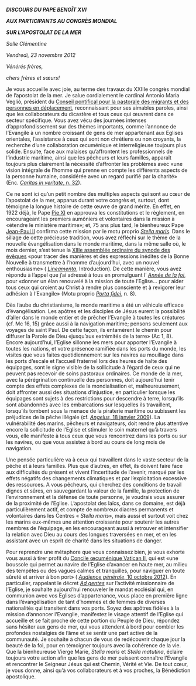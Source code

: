 ***DISCOURS DU PAPE BENOÎT XVI***

***AUX PARTICIPANTS AU CONGRÈS MONDIAL***

***SUR L'APOSTOLAT DE LA MER***

*Salle Clémentine*

*Vendredi, 23 novembre 2012*

*Vénérés frères,*

*chers frères et sœurs!*

Je vous accueille avec joie, au terme des travaux du XXIIIe congrès mondial de l’apostolat de la mer. Je salue cordialement le cardinal Antonio Maria Vegliò, président du [Conseil pontifical pour la pastorale des migrants et des personnes en déplacement](http://www.vatican.va/roman_curia/pontifical_councils/migrants/index_fr.htm), reconnaissant pour ses aimables paroles, ainsi que les collaborateurs du dicastère et tous ceux qui œuvrent dans ce secteur spécifique. Vous avez vécu des journées intenses d’approfondissement sur des thèmes importants, comme l’annonce de l’Evangile à un nombre croissant de gens de mer appartenant aux Eglises orientales, l’assistance à ceux qui sont non chrétiens ou non croyants, la recherche d’une collaboration œcuménique et interreligieuse toujours plus solide. Ensuite, face aux malaises qu’affrontent les professionnels de l’industrie maritime, ainsi que les pêcheurs et leurs familles, apparaît toujours plus clairement la nécessité d’affronter les problèmes avec «une vision intégrale de l’homme qui prenne en compte les différents aspects de la personne humaine, considérée avec un regard purifié par la charité» (Enc. [*Caritas in veritate*, n. 32](/content/benedict-xvi/fr/encyclicals/documents/hf_ben-xvi_enc_20090629_caritas-in-veritate.html#32.)).

Ce ne sont ici qu’un petit nombre des multiples aspects qui sont au cœur de l’apostolat de la mer, apparus durant votre congrès et, surtout, dont témoigne la longue histoire de cette œuvre de grand mérite. En effet, en 1922 déjà, le Pape [Pie XI](/content/pius-xi/fr.html) en approuva les constitutions et le règlement, en encourageant les premiers aumôniers et volontaires dans la mission à «étendre le ministère maritime»; et, 75 ans plus tard, le bienheureux Pape [Jean-Paul II](/content/john-paul-ii/fr.html) confirma cette mission par le motu proprio *[Stella maris](/content/john-paul-ii/fr/motu_proprio/documents/hf_jp-ii_motu-proprio_17031999_stella-maris.html)*. Dans le sillage de cette précieuse tradition, vous avez réfléchi sur le thème de la nouvelle évangélisation dans le monde maritime, dans la même salle où, le mois dernier, s’est tenue la [XIIIe assemblée ordinaire du synode des évêques](http://www.vatican.va/roman_curia/synod/index_fr.htm#XIIIe%20Assembl%C3%A9e%20g%C3%A9n%C3%A9rale%20ordinaire%20du%20Synode%20des%20%C3%A9v%C3%AAques) «pour tracer des manières et des expressions inédites de la Bonne Nouvelle à transmettre à l’homme d’aujourd’hui, avec un nouvel enthousiasme» ( *[Lineamenta](http://www.vatican.va/roman_curia/synod/documents/rc_synod_doc_20110202_lineamenta-xiii-assembly_fr.html)*, Introduction). De cette manière, vous avez répondu à l’appel que j’ai adressé à tous en promulguant l’ *[Année de la foi](http://www.vatican.va/special/annus_fidei/index_fr.htm)*, pour «donner un élan renouvelé à la mission de toute l’Eglise… pour aider tous ceux qui croient au Christ à rendre plus consciente et à revigorer leur adhésion à l’Evangile» (Motu proprio *[Porta fidei](/content/benedict-xvi/fr/motu_proprio/documents/hf_ben-xvi_motu-proprio_20111011_porta-fidei.html)*, n. 8).

Dès l’aube du christianisme, le monde maritime a été un véhicule efficace d’évangélisation. Les apôtres et les disciples de Jésus eurent la possibilité d’aller dans le monde entier et de prêcher l’Evangile à toutes les créatures (cf. Mc 16, 15) grâce aussi à la navigation maritime; pensons seulement aux voyages de saint Paul. De cette façon, ils entamèrent le chemin pour diffuser la Parole de Dieu «jusqu’aux extrémités de la terre» (Ac 1, 8). Encore aujourd’hui, l’Eglise sillonne les mers pour apporter l’Evangile à toutes les nations, et votre présence ramifiée dans les ports du monde, les visites que vous faites quotidiennement sur les navires au mouillage dans les ports d’escale et l’accueil fraternel lors des heures de halte des équipages, sont le signe visible de la sollicitude à l’égard de ceux qui ne peuvent pas recevoir de soins pastoraux ordinaires. Ce monde de la mer, avec la pérégrination continuelle des personnes, doit aujourd’hui tenir compte des effets complexes de la mondialisation et, malheureusement, doit affronter aussi des situations d’injustice, en particulier lorsque les équipages sont sujets à des restrictions pour descendre à terre, lorsqu’ils sont abandonnés avec les embarcations sur lesquelles ils travaillent, lorsqu’ils tombent sous la menace de la piraterie maritime ou subissent les préjudices de la pêche illégale (cf. [*Angelus*, 18 janvier 2009](/content/benedict-xvi/fr/angelus/2009/documents/hf_ben-xvi_ang_20090118.html)). La vulnérabilité des marins, pêcheurs et navigateurs, doit rendre plus attentive encore la sollicitude de l’Eglise et stimuler le soin maternel qu’à travers vous, elle manifeste à tous ceux que vous rencontrez dans les ports ou sur les navires, ou que vous assistez à bord au cours de long mois de navigation.

Une pensée particulière va à ceux qui travaillent dans le vaste secteur de la pêche et à leurs familles. Plus que d’autres, en effet, ils doivent faire face aux difficultés du présent et vivent l’incertitude de l’avenir, marqué par les effets négatifs des changements climatiques et par l’exploitation excessive des ressources. A vous pêcheurs, qui cherchez des conditions de travail dignes et sûres, en sauvegardant la valeur de la famille, la protection de l’environnement et la défense de toute personne, je voudrais vous assurer de la proximité de l’Eglise. L’apostolat des laïcs, dans ce domaine, est déjà particulièrement actif, et compte de nombreux diacres permanents et volontaires dans les Centres « *Stella maris*», mais aussi et surtout voit chez les marins eux-mêmes une attention croissante pour soutenir les autres membres de l’équipage, en les encourageant aussi à retrouver et intensifier la relation avec Dieu au cours des longues traversées en mer, et en les assistant avec un esprit de charité dans les situations de danger.

Pour reprendre une métaphore que vous connaissez bien, je vous exhorte vous aussi à tirer profit du [Concile œcuménique Vatican II](http://www.vatican.va/archive/hist_councils/ii_vatican_council/index_fr.htm%C3%B9), qui est «une boussole qui permet au navire de l’Eglise d’avancer en haute mer, au milieu des tempêtes ou des vagues calmes et tranquilles, pour naviguer en toute sûreté et arriver à bon port» ( [*Audience générale*, 10 octobre 2012](/content/benedict-xvi/fr/audiences/2012/documents/hf_ben-xvi_aud_20121010.html)). En particulier, rappelant le décret *[Ad gentes](http://www.vatican.va/archive/hist_councils/ii_vatican_council/documents/vat-ii_decree_19651207_ad-gentes_fr.html)* sur l’activité missionnaire de l’Eglise, je souhaite aujourd’hui renouveler le mandat ecclésial qui, en communion avec vos Eglises d’appartenance, vous place en première ligne dans l’évangélisation de tant d’hommes et de femmes de diverses nationalités qui transitent dans vos ports. Soyez des apôtres fidèles à la mission d’annoncer l’Evangile, manifestez le visage attentif de l’Eglise qui accueille et se fait proche de cette portion du Peuple de Dieu, répondez sans hésiter aux gens de mer, qui vous attendent à bord pour combler les profondes nostalgies de l’âme et se sentir une part active de la communauté. Je souhaite à chacun de vous de redécouvrir chaque jour la beauté de la foi, pour en témoigner toujours avec la cohérence de la vie. Que la bienheureuse Vierge Marie, *Stella maris* et *Stella matutina*, éclaire toujours votre action afin que les gens de mer puissent connaître l’Evangile et rencontrer le Seigneur Jésus qui est Chemin, Vérité et Vie. De tout cœur, je vous donne, ainsi qu’à vos collaborateurs et à vos proches, la Bénédiction apostolique.